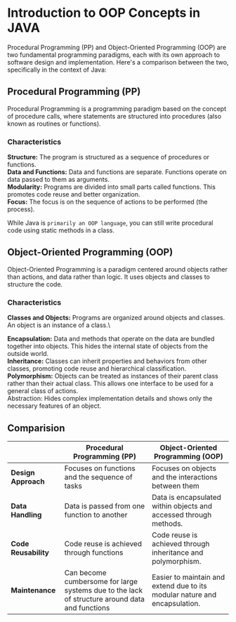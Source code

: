 # Introduction to OOP Concepts in JAVA

Procedural Programming (PP) and Object-Oriented Programming (OOP) are two fundamental programming paradigms, each with its own approach to software design and implementation. Here's a comparison between the two, specifically in the context of Java:

## Procedural Programming (PP)

Procedural Programming is a programming paradigm based on the concept of procedure calls, where statements are structured into procedures (also known as routines or functions).

### Characteristics

**Structure:** The program is structured as a sequence of procedures or functions.\
**Data and Functions:** Data and functions are separate. Functions operate on data passed to them as arguments.\
**Modularity:** Programs are divided into small parts called functions. This promotes code reuse and better organization.\
**Focus:** The focus is on the sequence of actions to be performed (the process).

While Java is ``primarily an OOP language``, you can still write procedural code using static methods in a class.

## Object-Oriented Programming (OOP)

Object-Oriented Programming is a paradigm centered around objects rather than actions, and data rather than logic. It uses objects and classes to structure the code.

### Characteristics

**Classes and Objects:** Programs are organized around objects and classes. An object is an instance of a class.\

    


**Encapsulation:** Data and methods that operate on the data are bundled together into objects. This hides the internal state of objects from the outside world.\
**Inheritance:** Classes can inherit properties and behaviors from other classes, promoting code reuse and hierarchical classification.\
**Polymorphism:** Objects can be treated as instances of their parent class rather than their actual class. This allows one interface to be used for a general class of actions.\
Abstraction: Hides complex implementation details and shows only the necessary features of an object.

## Comparision

| |**Procedural Programming (PP)** | **Object-Oriented Programming (OOP)** |
| --- | --- | --- |
| **Design Approach** | Focuses on functions and the sequence of tasks | Focuses on objects and the interactions between them |
| **Data Handling** | Data is passed from one function to another | Data is encapsulated within objects and accessed through methods. |
| **Code Reusability** | Code reuse is achieved through functions | Code reuse is achieved through inheritance and polymorphism. |
| **Maintenance** | Can become cumbersome for large systems due to the lack of structure around data and functions | Easier to maintain and extend due to its modular nature and encapsulation. |

